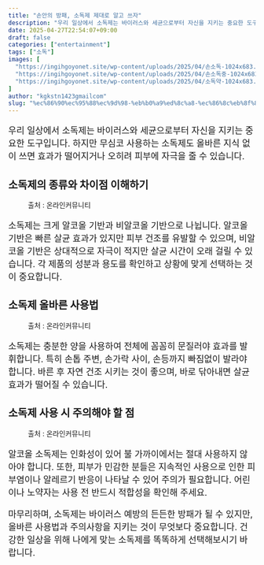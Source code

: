 ```yaml
---
title: "손안의 방패, 소독제 제대로 알고 쓰자"
description: "우리 일상에서 소독제는 바이러스와 세균으로부터 자신을 지키는 중요한 도구입니다. 하지만 무심코 사용하는 소독제도 올바른 지식 없이 쓰면 효과가 떨어지거나 오히려 피부에 자극을 줄 수 있습니다."
date: 2025-04-27T22:54:07+09:00
draft: false
categories: ["entertainment"]
tags: ["소독"]
images: [
  "https://ingihgoyonet.site/wp-content/uploads/2025/04/손소독-1024x683.png"
  "https://ingihgoyonet.site/wp-content/uploads/2025/04/손소독중-1024x683.png"
  "https://ingihgoyonet.site/wp-content/uploads/2025/04/소독약-1024x683.jpg"
]
author: "kgkstn1423gmailcom"
slug: "%ec%86%90%ec%95%88%ec%9d%98-%eb%b0%a9%ed%8c%a8-%ec%86%8c%eb%8f%85%ec%a0%9c-%ec%a0%9c%eb%8c%80%eb%a1%9c-%ec%95%8c%ea%b3%a0-%ec%93%b0%ec%9e%90"
---
```


<p style="font-size:18px">우리 일상에서 소독제는 바이러스와 세균으로부터 자신을 지키는 중요한 도구입니다. 하지만 무심코 사용하는 소독제도 올바른 지식 없이 쓰면 효과가 떨어지거나 오히려 피부에 자극을 줄 수 있습니다.</p> <h2 >소독제의 종류와 차이점 이해하기</h2> <figure ><img src="https://ingihgoyonet.site/wp-content/uploads/2025/04/손소독-1024x683.png" alt="" style="aspect-ratio:16/9;object-fit:cover"/><figcaption >출처 : 온라인커뮤니티</figcaption></figure> <p style="font-size:18px">소독제는 크게 알코올 기반과 비알코올 기반으로 나뉩니다. 알코올 기반은 빠른 살균 효과가 있지만 피부 건조를 유발할 수 있으며, 비알코올 기반은 상대적으로 자극이 적지만 살균 시간이 오래 걸릴 수 있습니다. 각 제품의 성분과 용도를 확인하고 상황에 맞게 선택하는 것이 중요합니다.</p> <h2 >소독제 올바른 사용법</h2> <figure ><img src="https://ingihgoyonet.site/wp-content/uploads/2025/04/손소독중-1024x683.png" alt="" style="aspect-ratio:16/9;object-fit:cover"/><figcaption >출처 : 온라인커뮤니티</figcaption></figure> <p style="font-size:18px">소독제는 충분한 양을 사용하여 전체에 꼼꼼히 문질러야 효과를 발휘합니다. 특히 손톱 주변, 손가락 사이, 손등까지 빠짐없이 발라야 합니다. 바른 후 자연 건조 시키는 것이 좋으며, 바로 닦아내면 살균 효과가 떨어질 수 있습니다.</p> <h2 >소독제 사용 시 주의해야 할 점</h2> <figure ><img src="https://ingihgoyonet.site/wp-content/uploads/2025/04/소독약-1024x683.jpg" alt="" style="aspect-ratio:16/9;object-fit:cover"/><figcaption >출처 : 온라인커뮤니티</figcaption></figure> <p style="font-size:18px">알코올 소독제는 인화성이 있어 불 가까이에서는 절대 사용하지 않아야 합니다. 또한, 피부가 민감한 분들은 지속적인 사용으로 인한 피부염이나 알레르기 반응이 나타날 수 있어 주의가 필요합니다. 어린이나 노약자는 사용 전 반드시 적합성을 확인해 주세요.</p> <p style="font-size:18px">마무리하며, 소독제는 바이러스 예방의 든든한 방패가 될 수 있지만, 올바른 사용법과 주의사항을 지키는 것이 무엇보다 중요합니다. 건강한 일상을 위해 나에게 맞는 소독제를 똑똑하게 선택해보시기 바랍니다.</p>